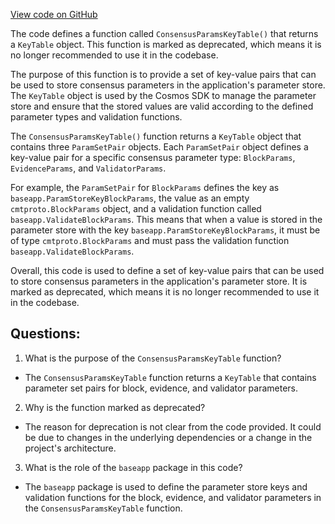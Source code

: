 [View code on GitHub](https://github.com/cosmos/cosmos-sdk.git/x/params/types/consensus_params_legacy.go)

The code defines a function called `ConsensusParamsKeyTable()` that returns a `KeyTable` object. This function is marked as deprecated, which means it is no longer recommended to use it in the codebase. 

The purpose of this function is to provide a set of key-value pairs that can be used to store consensus parameters in the application's parameter store. The `KeyTable` object is used by the Cosmos SDK to manage the parameter store and ensure that the stored values are valid according to the defined parameter types and validation functions. 

The `ConsensusParamsKeyTable()` function returns a `KeyTable` object that contains three `ParamSetPair` objects. Each `ParamSetPair` object defines a key-value pair for a specific consensus parameter type: `BlockParams`, `EvidenceParams`, and `ValidatorParams`. 

For example, the `ParamSetPair` for `BlockParams` defines the key as `baseapp.ParamStoreKeyBlockParams`, the value as an empty `cmtproto.BlockParams` object, and a validation function called `baseapp.ValidateBlockParams`. This means that when a value is stored in the parameter store with the key `baseapp.ParamStoreKeyBlockParams`, it must be of type `cmtproto.BlockParams` and must pass the validation function `baseapp.ValidateBlockParams`. 

Overall, this code is used to define a set of key-value pairs that can be used to store consensus parameters in the application's parameter store. It is marked as deprecated, which means it is no longer recommended to use it in the codebase.
## Questions: 
 1. What is the purpose of the `ConsensusParamsKeyTable` function?
- The `ConsensusParamsKeyTable` function returns a `KeyTable` that contains parameter set pairs for block, evidence, and validator parameters.

2. Why is the function marked as deprecated?
- The reason for deprecation is not clear from the code provided. It could be due to changes in the underlying dependencies or a change in the project's architecture.

3. What is the role of the `baseapp` package in this code?
- The `baseapp` package is used to define the parameter store keys and validation functions for the block, evidence, and validator parameters in the `ConsensusParamsKeyTable` function.